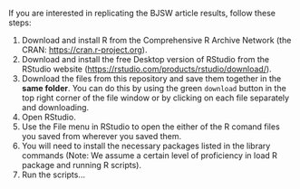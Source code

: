 If you are interested in replicating the BJSW article results, follow these steps:

1) Download and install R from the Comprehensive R Archive Network (the CRAN: https://cran.r-project.org).
2) Download and install the free Desktop version of RStudio from the RStudio website (https://rstudio.com/products/rstudio/download/).
3) Download the files from this repository and save them together in the **same folder**. You can do this by using the green `download` button in the top right corner of the file window or by clicking on each file separately and downloading.  
4) Open RStudio.
6) Use the File menu in RStudio to open the either of the R comand files you saved from wherever you saved them. 
7) You will need to install the necessary packages listed in the library commands (Note: We assume a certain level of proficiency in load R package and running R scripts).
8) Run the scripts...
